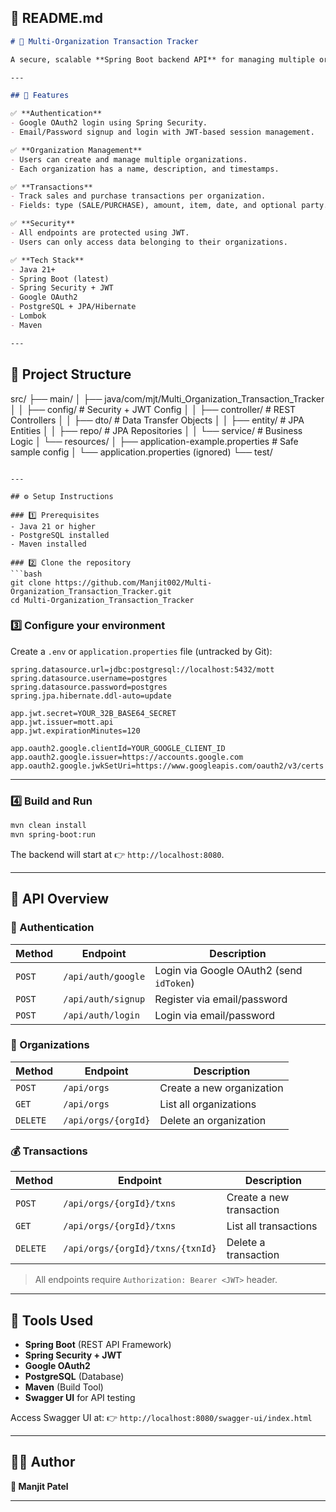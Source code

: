 ## 🧾 README.md

```markdown
# 🏢 Multi-Organization Transaction Tracker

A secure, scalable **Spring Boot backend API** for managing multiple organizations and their sales/purchase transactions — featuring **Google OAuth2 Login**, **JWT Authentication**, and **PostgreSQL** persistence.

---

## 🚀 Features

✅ **Authentication**
- Google OAuth2 login using Spring Security.
- Email/Password signup and login with JWT-based session management.

✅ **Organization Management**
- Users can create and manage multiple organizations.
- Each organization has a name, description, and timestamps.

✅ **Transactions**
- Track sales and purchase transactions per organization.
- Fields: type (SALE/PURCHASE), amount, item, date, and optional party.

✅ **Security**
- All endpoints are protected using JWT.
- Users can only access data belonging to their organizations.

✅ **Tech Stack**
- Java 21+
- Spring Boot (latest)
- Spring Security + JWT
- Google OAuth2
- PostgreSQL + JPA/Hibernate
- Lombok
- Maven

---


```

## 🧩 Project Structure
src/
├── main/
│   ├── java/com/mjt/Multi_Organization_Transaction_Tracker
│   │   ├── config/          # Security + JWT Config
│   │   ├── controller/      # REST Controllers
│   │   ├── dto/             # Data Transfer Objects
│   │   ├── entity/          # JPA Entities
│   │   ├── repo/            # JPA Repositories
│   │   └── service/         # Business Logic
│   └── resources/
│       ├── application-example.properties  # Safe sample config
│       └── application.properties (ignored)
└── test/

````

---

## ⚙️ Setup Instructions

### 1️⃣ Prerequisites
- Java 21 or higher  
- PostgreSQL installed  
- Maven installed  

### 2️⃣ Clone the repository
```bash
git clone https://github.com/Manjit002/Multi-Organization_Transaction_Tracker.git
cd Multi-Organization_Transaction_Tracker
````

### 3️⃣ Configure your environment

Create a `.env` or `application.properties` file (untracked by Git):

```properties
spring.datasource.url=jdbc:postgresql://localhost:5432/mott
spring.datasource.username=postgres
spring.datasource.password=postgres
spring.jpa.hibernate.ddl-auto=update

app.jwt.secret=YOUR_32B_BASE64_SECRET
app.jwt.issuer=mott.api
app.jwt.expirationMinutes=120

app.oauth2.google.clientId=YOUR_GOOGLE_CLIENT_ID
app.oauth2.google.issuer=https://accounts.google.com
app.oauth2.google.jwkSetUri=https://www.googleapis.com/oauth2/v3/certs
```

---

### 4️⃣ Build and Run

```bash
mvn clean install
mvn spring-boot:run
```

The backend will start at 👉 `http://localhost:8080`.

---

## 🧠 API Overview

### 🔐 Authentication

| Method | Endpoint           | Description                              |
| ------ | ------------------ | ---------------------------------------- |
| `POST` | `/api/auth/google` | Login via Google OAuth2 (send `idToken`) |
| `POST` | `/api/auth/signup` | Register via email/password              |
| `POST` | `/api/auth/login`  | Login via email/password                 |

### 🏢 Organizations

| Method   | Endpoint            | Description               |
| -------- | ------------------- | ------------------------- |
| `POST`   | `/api/orgs`         | Create a new organization |
| `GET`    | `/api/orgs`         | List all organizations    |
| `DELETE` | `/api/orgs/{orgId}` | Delete an organization    |

### 💰 Transactions

| Method   | Endpoint                         | Description              |
| -------- | -------------------------------- | ------------------------ |
| `POST`   | `/api/orgs/{orgId}/txns`         | Create a new transaction |
| `GET`    | `/api/orgs/{orgId}/txns`         | List all transactions    |
| `DELETE` | `/api/orgs/{orgId}/txns/{txnId}` | Delete a transaction     |

> All endpoints require `Authorization: Bearer <JWT>` header.

---

## 🧰 Tools Used

* **Spring Boot** (REST API Framework)
* **Spring Security + JWT**
* **Google OAuth2**
* **PostgreSQL** (Database)
* **Maven** (Build Tool)
* **Swagger UI** for API testing

Access Swagger UI at:
👉 `http://localhost:8080/swagger-ui/index.html`

---

## 🧑‍💻 Author

**👤 Manjit Patel**

---



